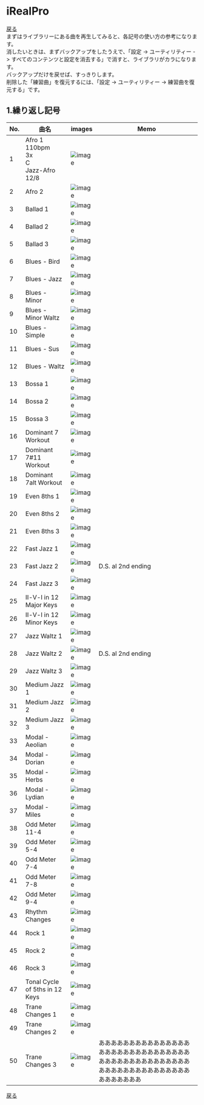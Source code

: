 # iRealPro
[戻る](./README.md)  
まずはライブラリーにある曲を再生してみると、各記号の使い方の参考になります。  
消したいときは、まずバックアップをしたうえで、「設定 -> ユーティリティー -> すべてのコンテンツと設定を消去する」で消すと、ライブラリがカラになります。  
バックアップだけを戻せば、すっきりします。  
削除した「練習曲」を復元するには、「設定 -> ユーティリティー -> 練習曲を復元する」です。  
  
## 1.繰り返し記号
|No.|曲名|images|Memo|
|---|---|---|---|
|1|Afro 1<br>110bpm<br>3x<br>C<br>Jazz-Afro 12/8|<img src="images/01.png" alt="image">||
|2|Afro 2|<img src="images/02.png" alt="image">||
|3|Ballad 1|<img src="images/03.png" alt="image">||
|4|Ballad 2|<img src="images/04.png" alt="image">||
|5|Ballad 3|<img src="images/05.png" alt="image">||
|6|Blues - Bird|<img src="images/06.png" alt="image">||
|7|Blues - Jazz|<img src="images/07.png" alt="image">||
|8|Blues - Minor|<img src="images/08.png" alt="image">||
|9|Blues - Minor Waltz|<img src="images/09.png" alt="image">||
|10|Blues - Simple|<img src="images/10.png" alt="image">||
|11|Blues - Sus|<img src="images/11.png" alt="image">||
|12|Blues - Waltz|<img src="images/12.png" alt="image">||
|13|Bossa 1|<img src="images/13.png" alt="image">||
|14|Bossa 2|<img src="images/14.png" alt="image">||
|15|Bossa 3|<img src="images/15.png" alt="image">||
|16|Dominant 7 Workout|<img src="images/16.png" alt="image">||
|17|Dominant 7#11 Workout|<img src="images/17.png" alt="image">||
|18|Dominant 7alt Workout|<img src="images/18.png" alt="image">||
|19|Even 8ths 1|<img src="images/19.png" alt="image">||
|20|Even 8ths 2|<img src="images/20.png" alt="image">||
|21|Even 8ths 3|<img src="images/21.png" alt="image">||
|22|Fast Jazz 1|<img src="images/22.png" alt="image">||
|23|Fast Jazz 2|<img src="images/23.png" alt="image">|D.S. al 2nd ending|
|24|Fast Jazz 3|<img src="images/24.png" alt="image">||
|25|Ⅱ-Ⅴ-Ⅰ in 12 Major Keys|<img src="images/25.png" alt="image">||
|26|Ⅱ-Ⅴ-Ⅰ in 12 Minor Keys|<img src="images/26.png" alt="image">||
|27|Jazz Waltz 1|<img src="images/27.png" alt="image">||
|28|Jazz Waltz 2|<img src="images/28.png" alt="image">|D.S. al 2nd ending|
|29|Jazz Waltz 3|<img src="images/29.png" alt="image">||
|30|Medium Jazz 1|<img src="images/30.png" alt="image">||
|31|Medium Jazz 2|<img src="images/31.png" alt="image">||
|32|Medium Jazz 3|<img src="images/32.png" alt="image">||
|33|Modal - Aeolian|<img src="images/33.png" alt="image">||
|34|Modal - Dorian|<img src="images/34.png" alt="image">||
|35|Modal - Herbs|<img src="images/35.png" alt="image">||
|36|Modal - Lydian|<img src="images/36.png" alt="image">||
|37|Modal - Miles|<img src="images/37.png" alt="image">||
|38|Odd Meter 11-4|<img src="images/38.png" alt="image">||
|39|Odd Meter 5-4|<img src="images/39.png" alt="image">||
|40|Odd Meter 7-4|<img src="images/40.png" alt="image">||
|41|Odd Meter 7-8|<img src="images/41.png" alt="image">||
|42|Odd Meter 9-4|<img src="images/42.png" alt="image">||
|43|Rhythm Changes|<img src="images/43.png" alt="image">||
|44|Rock 1|<img src="images/44.png" alt="image">||
|45|Rock 2|<img src="images/45.png" alt="image">||
|46|Rock 3|<img src="images/46.png" alt="image">||
|47|Tonal Cycle of 5ths in 12 Keys|<img src="images/47.png" alt="image">||
|48|Trane Changes 1|<img src="images/48.png" alt="image">||
|49|Trane Changes 2|<img src="images/49.png" alt="image">||
|50|Trane Changes 3|<img src="images/50.png" alt="image">|あああああああああああああああああああああああああああああああああああああああああああああああああああああああああああああああああああ|

[戻る](./README.md)  